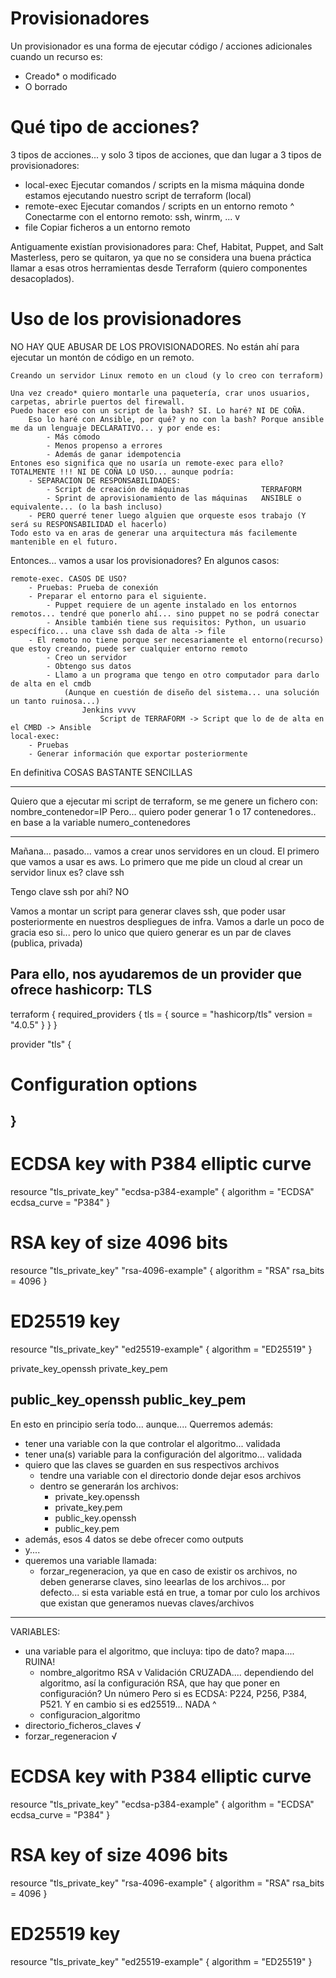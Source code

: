 # Provisionadores

Un provisionador es una forma de ejecutar código / acciones adicionales
cuando un recurso es:
- Creado* o modificado
- O borrado

# Qué tipo de acciones?

3 tipos de acciones... y solo 3 tipos de acciones, que dan lugar a 3 tipos de provisionadores:
- local-exec    Ejecutar comandos / scripts en la misma máquina donde estamos ejecutando nuestro script de terraform (local)
- remote-exec   Ejecutar comandos / scripts en un entorno remoto
                ^
            Conectarme con el entorno remoto: ssh, winrm, ...
                v
- file          Copiar ficheros a un entorno remoto

Antiguamente existían provisionadores para: Chef, Habitat, Puppet, and Salt Masterless, pero se quitaron, ya que no se considera
una buena práctica llamar a esas otros herramientas desde Terraform (quiero componentes desacoplados).

# Uso de los provisionadores

NO HAY QUE ABUSAR DE LOS PROVISIONADORES. No están ahí para ejecutar un montón de código en un remoto.

    Creando un servidor Linux remoto en un cloud (y lo creo con terraform)
    
    Una vez creado* quiero montarle una paquetería, crar unos usuarios, carpetas, abrirle puertos del firewall.
    Puedo hacer eso con un script de la bash? SI. Lo haré? NI DE COÑA.
        Eso lo haré con Ansible, por qué? y no con la bash? Porque ansible me da un lenguaje DECLARATIVO... y por ende es:
            - Más cómodo
            - Menos propenso a errores
            - Además de ganar idempotencia
    Entones eso significa que no usaría un remote-exec para ello? TOTALMENTE !!! NI DE COÑA LO USO... aunque podría:
        - SEPARACION DE RESPONSABILIDADES:
            - Script de creación de máquinas                TERRAFORM
            - Sprint de aprovisionamiento de las máquinas   ANSIBLE o equivalente... (o la bash incluso)
        - PERO querré tener luego alguien que orqueste esos trabajo (Y será su RESPONSABILIDAD el hacerlo)
    Todo esto va en aras de generar una arquitectura más facilemente mantenible en el futuro.

Entonces... vamos a usar los provisionadores? En algunos casos:

    remote-exec. CASOS DE USO?
        - Pruebas: Prueba de conexión
        - Preparar el entorno para el siguiente.
            - Puppet requiere de un agente instalado en los entornos remotos... tendré que ponerlo ahí... sino puppet no se podrá conectar
            - Ansible también tiene sus requisitos: Python, un usuario específico... una clave ssh dada de alta -> file
        - El remoto no tiene porque ser necesariamente el entorno(recurso) que estoy creando, puede ser cualquier entorno remoto
            - Creo un servidor
            - Obtengo sus datos
            - Llamo a un programa que tengo en otro computador para darlo de alta en el cmdb
                (Aunque en cuestión de diseño del sistema... una solución un tanto ruinosa...)
                    Jenkins vvvv
                        Script de TERRAFORM -> Script que lo de de alta en el CMBD -> Ansible
    local-exec: 
        - Pruebas
        - Generar información que exportar posteriormente

En definitiva COSAS BASTANTE SENCILLAS
    
---

Quiero que a ejecutar mi script de terraform, se me genere un fichero con:
nombre_contenedor=IP
Pero... quiero poder generar 1 o 17 contenedores.. en base a la variable numero_contenedores

---

Mañana... pasado... vamos a crear unos servidores en un cloud.
El primero que vamos a usar es aws.
Lo primero que me pide un cloud al crear un servidor linux es? clave ssh

Tengo clave ssh por ahí? NO

Vamos a montar un script para generar claves ssh, que poder usar posteriormente en nuestros despliegues de infra.
Vamos a darle un poco de gracia eso si... pero lo unico que quiero generar es un par de claves (publica, privada)

Para ello, nos ayudaremos de un provider que ofrece hashicorp: TLS
---
terraform {
  required_providers {
    tls = {
      source = "hashicorp/tls"
      version = "4.0.5"
    }
  }
}

provider "tls" {
  # Configuration options
}
---
# ECDSA key with P384 elliptic curve
resource "tls_private_key" "ecdsa-p384-example" {
  algorithm   = "ECDSA"
  ecdsa_curve = "P384"
}

# RSA key of size 4096 bits
resource "tls_private_key" "rsa-4096-example" {
  algorithm = "RSA"
  rsa_bits  = 4096
}

# ED25519 key
resource "tls_private_key" "ed25519-example" {
  algorithm = "ED25519"
}

private_key_openssh
private_key_pem

public_key_openssh
public_key_pem
---

En esto en principio sería todo... aunque....
Querremos además:
- tener una variable con la que controlar el algoritmo... validada
- tener una(s) variable para la configuración del algoritmo... validada
- quiero que las claves se guarden en sus respectivos archivos
    - tendre una variable con el directorio donde dejar esos archivos
    - dentro se generarán los archivos: 
        -   private_key.openssh
        -   private_key.pem
        -   public_key.openssh
        -   public_key.pem
- además, esos 4 datos se debe ofrecer como outputs
- y....
- queremos una variable llamada:
    - forzar_regeneracion, ya que en caso de existir os archivos, no deben generarse claves, sino leearlas de los archivos...
                            por defecto... si esta variable está en true, a tomar por culo los archivos que existan que generamos nuevas claves/archivos

---

VARIABLES:

- una variable para el algoritmo, que incluya:   tipo de dato? mapa.... RUINA!
    - nombre_algoritmo                              RSA
            v
        Validación CRUZADA.... dependiendo del algoritmo, así la configuración
                                    RSA, que hay que poner en configuración? Un número
                                    Pero si es ECDSA: P224, P256, P384, P521. 
                                    Y en cambio si es ed25519... NADA
            ^
    - configuracion_algoritmo                       
- directorio_ficheros_claves        √
- forzar_regeneracion               √



# ECDSA key with P384 elliptic curve
resource "tls_private_key" "ecdsa-p384-example" {
  algorithm   = "ECDSA"
  ecdsa_curve = "P384"
}

# RSA key of size 4096 bits
resource "tls_private_key" "rsa-4096-example" {
  algorithm = "RSA"
  rsa_bits  = 4096
}

# ED25519 key
resource "tls_private_key" "ed25519-example" {
  algorithm = "ED25519"
}



